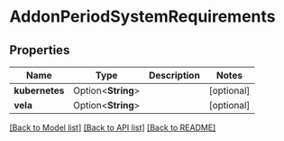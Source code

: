 # AddonPeriodSystemRequirements

## Properties

Name | Type | Description | Notes
------------ | ------------- | ------------- | -------------
**kubernetes** | Option<**String**> |  | [optional]
**vela** | Option<**String**> |  | [optional]

[[Back to Model list]](../README.md#documentation-for-models) [[Back to API list]](../README.md#documentation-for-api-endpoints) [[Back to README]](../README.md)


